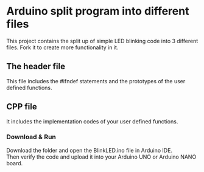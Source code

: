 # Arduino split program into different files
This project contains the split up of simple LED blinking code into 3 different files. Fork it to create more functionality in it.
## The header file
This file includes the #ifndef statements and the prototypes of the user defined functions.
## CPP file
It includes the implementation codes of your user defined functions.
### Download & Run
Download the folder and open the BlinkLED.ino file in Arduino IDE.<br>
Then verify the code and upload it into your Arduino UNO or Arduino NANO board.

